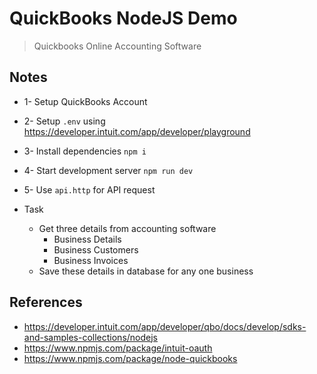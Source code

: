 # QuickBooks NodeJS Demo

> Quickbooks Online Accounting Software

## Notes

- 1- Setup QuickBooks Account
- 2- Setup `.env` using https://developer.intuit.com/app/developer/playground
- 3- Install dependencies `npm i`
- 4- Start development server `npm run dev`
- 5- Use `api.http` for API request

- Task
  - Get three details from accounting software
    - Business Details
    - Business Customers
    - Business Invoices
  - Save these details in database for any one business

## References

- https://developer.intuit.com/app/developer/qbo/docs/develop/sdks-and-samples-collections/nodejs
- https://www.npmjs.com/package/intuit-oauth
- https://www.npmjs.com/package/node-quickbooks
